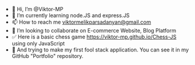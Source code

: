 - 👋 Hi, I’m @Viktor-MP
- 🌱 I’m currently learning node.JS and express.JS
- 📫 How to reach me viktormelikparsadanyan@gmail.com
- 💞️ I’m looking to collaborate on E-commerce Website, Blog Platform
- ✅ Here is a basic chess game https://viktor-mp.github.io/Chess-JS using only JavaScript 
- 👀 And trying to make my first fool stack application. You can see it in my GitHub "Portfolio" repository.

<!---
Viktor-MP/Viktor-MP is a ✨ special ✨ repository because its `README.md` (this file) appears on your GitHub profile.
You can click the Preview link to take a look at your changes.
--->
